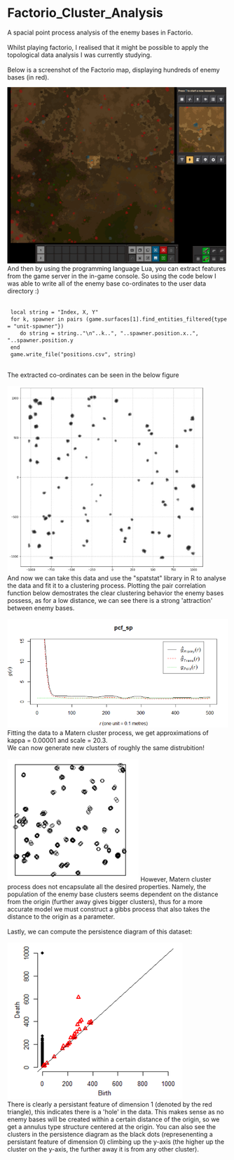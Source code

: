 # Factorio_Cluster_Analysis
A spacial point process analysis of the enemy bases in Factorio. <br/>
<br/>
Whilst playing factorio, I realised that it might be possible to apply the topological data analysis I was currently studying. <br/>
<br/>
Below is a screenshot of the Factorio map, displaying hundreds of enemy bases (in red). <br/>

<img src="factorio_screenshot.png" alt="Factorio Screenshot" width="500"/>
<br/>
And then by using the programming language Lua, you can extract features from the game server in the in-game console.
So using the code below I was able to write all of the enemy base co-ordinates to the user data directory :) <br/>

<br/>

```
 local string = "Index, X, Y"
 for k, spawner in pairs (game.surfaces[1].find_entities_filtered{type = "unit-spawner"})
    do string = string.."\n"..k..", "..spawner.position.x..", "..spawner.position.y
 end 
 game.write_file("positions.csv", string)
```
<br/>
The extracted co-ordinates can be seen in the below figure
 <br/>
 <br/>
<img src="factorio_data_plot.png" alt="Factorio data plot" width="450"/>
<br/>
And now we can take this data and use the "spatstat" library in R to analyse the data and fit it to a clustering process.
Plotting the pair correlation function below demostrates the clear clustering behavior the enemy bases possess, as for a low
distance, we can see there is a strong 'attraction' between enemy bases. <br/>
<br/>
<img src="pcf_factorio.PNG" alt="pcf" width="550"/>
<br/>
Fitting the data to a Matern cluster process, we get approximations of kappa = 0.00001 and scale = 20.3. <br/>
We can now generate new clusters of roughly the same distrubition!
<br/>
<br/>
<img src="sim_clust.PNG" alt="pcf" width="300"/>
However, Matern cluster process does not encapsulate all the desired properties. Namely, the population of the enemy base clusters
seems dependent on the distance from the origin (further away gives bigger clusters), thus for a more accurate model we must
construct a gibbs process that also takes the distance to the origin as a parameter. <br/>
<br/>
Lastly, we can compute the persistence diagram of this dataset: 
<br/>
<br/>
<img src="persistence_diagram_factorio.PNG" alt="pcf" width="400"/>
<br/>
There is clearly a persistant feature of dimension 1 (denoted by the red triangle), this indicates there is a 'hole' in the data. This makes sense as no enemy 
bases will be created within a certain distance of the origin, so we get a annulus type structure centered at the origin. You can also see the clusters in the 
persistence diagram as the black dots (represenenting a persistant feature of dimension 0) climbing up the y-axis (the higher up the cluster on the y-axis, the further away it is from any other cluster).
